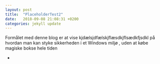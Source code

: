 ```yaml
---
layout: post
title:  "PlaceholderTest2"
date:   2018-09-08 21:08:31 +0200
categories: jekyll update
---
```



Formålet med denne blog er at vise kjdælsjdfælskjflæsdkjflsædkfjsdkl på hvordan man kan styke sikkerheden i et Windows miljø , uden at købe magiske bokse hele tiden

-